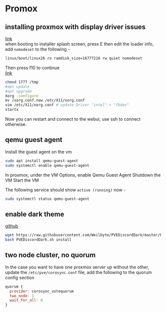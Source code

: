 # Promox

## installing proxmox with display driver issues
[link](https://subscription.packtpub.com/book/big-data-and-business-intelligence/9781788397605/1/ch01lvl1sec12/debugging-the-proxmox-installation) <br />
when booting to installer splash screen, press E 
then edit the loader info, add `nomodeset` to the following -

```sh
linux/boot/linux26 ro ramdisk_size=16777216 rw quiet nomodeset
```

Then press f10 to continue <br />
[link](https://www.rpiathome.com/2020/10/21/proxmox-6-2-1-installation-fails-after-dhcp-lease-obtained/#comments)

```sh
chmod 1777 /tmp   
#apt update
#apt upgrade
Xorg -configure   
mv /xorg.conf.new /etc/X11/xorg.conf
vim /etc/X11/xorg.conf # update Driver "intel"-> "fbdev" 
startx
```

Now you can restart and connect to the webui, use ssh to connect otherwise.

## qemu guest agent
Install the guest agent on the vm
```sh
sudo apt install qemu-guest-agent
sudo systemctl enable qemu-guest-agent
```

In proxmox, under the VM Options, enable Qemu Guest Agent
Shutdown the VM
Start the VM

The following service should show `active (running)` now -
```sh
sudo systemctl status qemu-guest-agent
```

## enable dark theme
[github](https://github.com/Weilbyte/PVEDiscordDark)
```sh
wget https://raw.githubusercontent.com/Weilbyte/PVEDiscordDark/master/PVEDiscordDark.sh
bash PVEDiscordDark.sh install
```

## two node cluster, no quorum
In the case you want to have one proxmox server up without the other, update the `/etc/pve/corosync.conf` file, add the following to the quorum config section
```js
quorum {
  provider: corosync_votequorum
  two_node: 1
  wait_for_all: 0
}
```